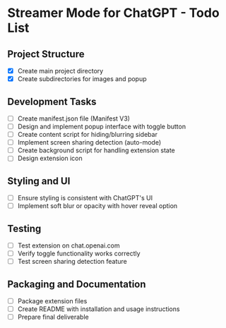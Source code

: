 # Streamer Mode for ChatGPT - Todo List

## Project Structure
- [x] Create main project directory
- [x] Create subdirectories for images and popup

## Development Tasks
- [ ] Create manifest.json file (Manifest V3)
- [ ] Design and implement popup interface with toggle button
- [ ] Create content script for hiding/blurring sidebar
- [ ] Implement screen sharing detection (auto-mode)
- [ ] Create background script for handling extension state
- [ ] Design extension icon

## Styling and UI
- [ ] Ensure styling is consistent with ChatGPT's UI
- [ ] Implement soft blur or opacity with hover reveal option

## Testing
- [ ] Test extension on chat.openai.com
- [ ] Verify toggle functionality works correctly
- [ ] Test screen sharing detection feature

## Packaging and Documentation
- [ ] Package extension files
- [ ] Create README with installation and usage instructions
- [ ] Prepare final deliverable
